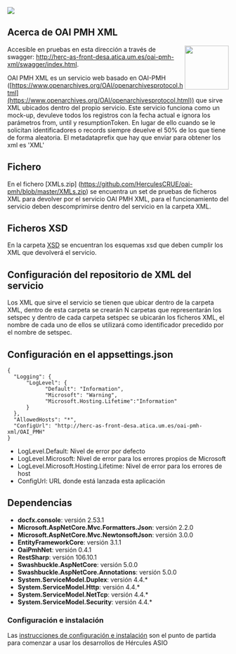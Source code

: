 ![](..//Docs/media/CabeceraDocumentosMD.png)

## Acerca de OAI PMH XML
[<img align="right" width="100px" src="https://dotnetfoundation.org/img/logo_big.svg" />](https://dotnetfoundation.org/projects?searchquery=IdentityServer&type=project)

Accesible en pruebas en esta dirección a través de swagger: http://herc-as-front-desa.atica.um.es/oai-pmh-xml/swagger/index.html.

OAI PMH XML es un servicio web basado en OAI-PMH ([https://www.openarchives.org/OAI/openarchivesprotocol.html](https://www.openarchives.org/OAI/openarchivesprotocol.html)) que sirve XML ubicados dentro del propio servicio. Este servicio funciona como un mock-up, devuleve todos los registros con la fecha actual e ignora los parámetros from, until y resumptionToken. En lugar de ello cuando se le solicitan identificadores o records siempre deuelve el 50% de los que tiene de forma aleatoria. El metadataprefix que hay que enviar para obtener los xml es 'XML'

## Fichero
En el fichero [XMLs.zip] (https://github.com/HerculesCRUE/oai-pmh/blob/master/XMLs.zip) se encuentra un set de pruebas de ficheros XML para devolver por el servicio OAI PMH XML, para el funcionamiento del servicio deben descomprimirse dentro del servicio en la carpeta XML.

## Ficheros XSD
En la carpeta [XSD](https://github.com/HerculesCRUE/oai-pmh/blob/master/XSD) se encuentran los esquemas xsd que deben cumplir los XML que devolverá el servicio.

## Configuración del repositorio de XML del servicio
Los XML que sirve el servicio se tienen que ubicar dentro de la carpeta XML, dentro de esta carpeta se crearán N carpetas que representarán los setspec y dentro de cada carpeta setspec se ubicarán los ficheros XML, el nombre de cada uno de ellos se utilizará como identificador precedido por el nombre de setspec.

## Configuración en el appsettings.json
    {
      "Logging": {
          "LogLevel": {
                "Default": "Information",
                "Microsoft": "Warning",
                "Microsoft.Hosting.Lifetime":"Information"
          }
      },
      "AllowedHosts": "*",
      "ConfigUrl": "http://herc-as-front-desa.atica.um.es/oai-pmh-xml/OAI_PMH"
    }
 - LogLevel.Default: Nivel de error por defecto
 - LogLevel.Microsoft: Nivel de error para los errores propios de Microsoft
 - LogLevel.Microsoft.Hosting.Lifetime: Nivel de error para los errores de host
 - ConfigUrl: URL donde está lanzada esta aplicación 

## Dependencias

- **docfx.console**: versión 2.53.1
- **Microsoft.AspNetCore.Mvc.Formatters.Json**: versión 2.2.0
- **Microsoft.AspNetCore.Mvc.NewtonsoftJson**: versión 3.0.0
- **EntityFrameworkCore**: versión 3.1.1
- **OaiPmhNet**: versión 0.4.1
- **RestSharp**: versión 106.10.1
- **Swashbuckle.AspNetCore**: versión 5.0.0
- **Swashbuckle.AspNetCore.Annotations**: versión 5.0.0
- **System.ServiceModel.Duplex**: versión 4.4.*
- **System.ServiceModel.Http**: versión 4.4.*
- **System.ServiceModel.NetTcp**: versión 4.4.*
- **System.ServiceModel.Security**: versión 4.4.*

### Configuración e instalación

Las [instrucciones de configuración e instalación](https://github.com/HerculesCRUE/oai-pmh/blob/master/Configuraci%C3%B3n%20e%20Instalaci%C3%B3n.md) son el punto de partida para comenzar a usar los desarrollos de Hércules ASIO
